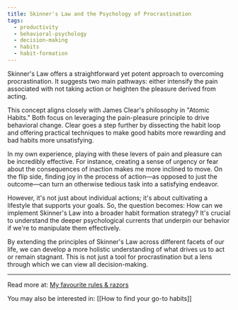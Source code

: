 ```yaml
---
title: Skinner's Law and the Psychology of Procrastination
tags:
  - productivity
  - behavioral-psychology
  - decision-making
  - habits
  - habit-formation
---
```


Skinner's Law offers a straightforward yet potent approach to overcoming procrastination. It suggests two main pathways: either intensify the pain associated with not taking action or heighten the pleasure derived from acting.

This concept aligns closely with James Clear's philosophy in "Atomic Habits." Both focus on leveraging the pain-pleasure principle to drive behavioral change. Clear goes a step further by dissecting the habit loop and offering practical techniques to make good habits more rewarding and bad habits more unsatisfying.

In my own experience, playing with these levers of pain and pleasure can be incredibly effective. For instance, creating a sense of urgency or fear about the consequences of inaction makes me more inclined to move. On the flip side, finding joy in the process of action—as opposed to just the outcome—can turn an otherwise tedious task into a satisfying endeavor.

However, it's not just about individual actions; it's about cultivating a lifestyle that supports your goals. So, the question becomes: How can we implement Skinner's Law into a broader habit formation strategy? It's crucial to understand the deeper psychological currents that underpin our behavior if we're to manipulate them effectively.

By extending the principles of Skinner's Law across different facets of our life, we can develop a more holistic understanding of what drives us to act or remain stagnant. This is not just a tool for procrastination but a lens through which we can view all decision-making.

----

Read more at: [My favourite rules & razors](https://clouds-dirt.beehiiv.com/p/favourite-rules-razors)

You may also be interested in: [[How to find your go-to habits]]